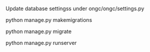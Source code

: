 Update database settingss under ongc/ongc/settings.py

python manage.py makemigrations

python manage.py migrate

python manage.py runserver
